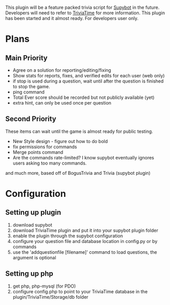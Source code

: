 This plugin will be a feature packed trivia script for [Supybot][] in the future. Developers will need to refer to [TriviaTime][] for more information.
This plugin has been started and it almost ready. For developers user only.

# Plans
## Main Priority

* Agree on a solution for reporting/editing/fixing
* Show stats for reports, fixes, and verified edits for each user (web only)
* if stop is used during a question, wait until after the question is finished to stop the game.
* ping command
* Total Ever score should be recorded but not publicly available (yet)
* extra hint, can only be used once per question

## Second Priority
These items can wait until the game is almost ready for public testing.
* New Style design - figure out how to do bold
* fix permissions for commands
* Merge points command
* Are the commands rate-limited? I know supybot eventually ignores users asking too many commands.

and much more, based off of BogusTrivia and Trivia (supybot plugin)

  [TriviaTime]: http://trivialand.org/triviatime/
  [Supybot]: http://sourceforge.net/projects/supybot/
  [Concept]: http://trivialand.org/triviatime/concept/

# Configuration
## Setting up plugin
1. download supybot
2. download TriviaTime plugin and put it into your supybot plugin folder
3. enable the plugin through the supybot configuration
4. configure your question file and database location in config.py or by commands
5. use the 'addquestionfile [filename]' command to load questions, the argument is optional

## Setting up php
1. get php, php-mysql (for PDO)
2. configure config.php to point to your TriviaTime database in the plugin/TriviaTime/Storage/db folder

